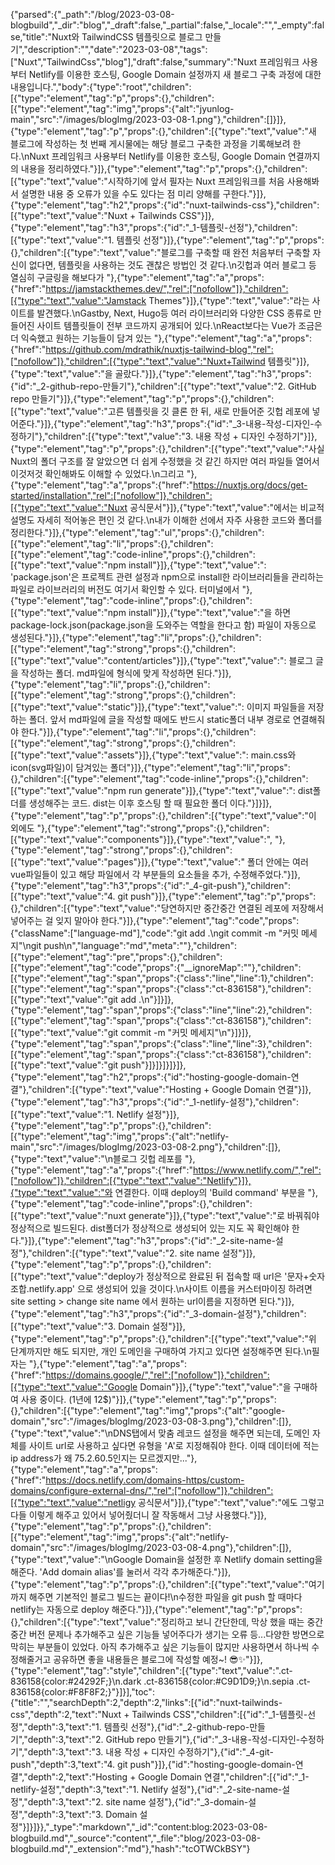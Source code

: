 {"parsed":{"_path":"/blog/2023-03-08-blogbuild","_dir":"blog","_draft":false,"_partial":false,"_locale":"","_empty":false,"title":"Nuxt와 TailwindCSS 템플릿으로 블로그 만들기","description":"","date":"2023-03-08","tags":["Nuxt","TailwindCss","blog"],"draft":false,"summary":"Nuxt 프레임워크 사용부터 Netlify를 이용한 호스팅, Google Domain 설정까지 새 블로그 구축 과정에 대한 내용입니다.","body":{"type":"root","children":[{"type":"element","tag":"p","props":{},"children":[{"type":"element","tag":"img","props":{"alt":"jyunlog-main","src":"/images/blogImg/2023-03-08-1.png"},"children":[]}]},{"type":"element","tag":"p","props":{},"children":[{"type":"text","value":"새 블로그에 작성하는 첫 번째 게시물에는 해당 블로그 구축한 과정을 기록해보려 한다.\nNuxt 프레임워크 사용부터 Netlify를 이용한 호스팅, Google Domain 연결까지의 내용을 정리하였다."}]},{"type":"element","tag":"p","props":{},"children":[{"type":"text","value":"시작하기에 앞서 필자는 Nuxt 프레임워크를 처음 사용해봐서 설명한 내용 중 오류가 있을 수도 있다는 점 미리 양해를 구한다."}]},{"type":"element","tag":"h2","props":{"id":"nuxt-tailwinds-css"},"children":[{"type":"text","value":"Nuxt + Tailwinds CSS"}]},{"type":"element","tag":"h3","props":{"id":"_1-템플릿-선정"},"children":[{"type":"text","value":"1. 템플릿 선정"}]},{"type":"element","tag":"p","props":{},"children":[{"type":"text","value":"블로그를 구축할 때 완전 처음부터 구축할 자신이 없다면, 템플릿을 사용하는 것도 괜찮은 방법인 것 같다.\n깃헙과 여러 블로그 등 열심히 구글링을 해보다가 "},{"type":"element","tag":"a","props":{"href":"https://jamstackthemes.dev/","rel":["nofollow"]},"children":[{"type":"text","value":"Jamstack Themes"}]},{"type":"text","value":"라는 사이트를 발견했다.\nGastby, Next, Hugo등 여러 라이브러리와 다양한 CSS 종류로 만들어진 사이트 템플릿들이 전부 코드까지 공개되어 있다.\nReact보다는 Vue가 조금은 더 익숙했고 원하는 기능들이 담겨 있는 "},{"type":"element","tag":"a","props":{"href":"https://github.com/mdrathik/nuxtjs-tailwind-blog","rel":["nofollow"]},"children":[{"type":"text","value":"Nuxt+Tailwind 템플릿"}]},{"type":"text","value":"을 골랐다."}]},{"type":"element","tag":"h3","props":{"id":"_2-github-repo-만들기"},"children":[{"type":"text","value":"2. GitHub repo 만들기"}]},{"type":"element","tag":"p","props":{},"children":[{"type":"text","value":"고른 템플릿을 깃 클론 한 뒤, 새로 만들어준 깃헙 레포에 넣어준다."}]},{"type":"element","tag":"h3","props":{"id":"_3-내용-작성-디자인-수정하기"},"children":[{"type":"text","value":"3. 내용 작성 + 디자인 수정하기"}]},{"type":"element","tag":"p","props":{},"children":[{"type":"text","value":"사실 Nuxt의 폴더 구조를 잘 알았으면 더 쉽게 수정했을 것 같긴 하지만 여러 파일들 열어서 이것저것 확인해봐도 이해할 수 있었다.\n그리고 "},{"type":"element","tag":"a","props":{"href":"https://nuxtjs.org/docs/get-started/installation","rel":["nofollow"]},"children":[{"type":"text","value":"Nuxt 공식문서"}]},{"type":"text","value":"에서는 비교적 설명도 자세히 적어놓은 편인 것 같다.\n내가 이해한 선에서 자주 사용한 코드와 폴더를 정리한다."}]},{"type":"element","tag":"ul","props":{},"children":[{"type":"element","tag":"li","props":{},"children":[{"type":"element","tag":"code-inline","props":{},"children":[{"type":"text","value":"npm install"}]},{"type":"text","value":": 'package.json'은 프로젝트 관련 설정과 npm으로 install한 라이브러리들을 관리하는 파일로 라이브러리의 버전도 여기서 확인할 수 있다. 터미널에서 "},{"type":"element","tag":"code-inline","props":{},"children":[{"type":"text","value":"npm install"}]},{"type":"text","value":"을 하면 package-lock.json(package.json을 도와주는 역할을 한다고 함) 파일이 자동으로 생성된다."}]},{"type":"element","tag":"li","props":{},"children":[{"type":"element","tag":"strong","props":{},"children":[{"type":"text","value":"content/articles"}]},{"type":"text","value":": 블로그 글을 작성하는 폴더. md파일에 형식에 맞게 작성하면 된다."}]},{"type":"element","tag":"li","props":{},"children":[{"type":"element","tag":"strong","props":{},"children":[{"type":"text","value":"static"}]},{"type":"text","value":": 이미지 파일들을 저장하는 폴더. 앞서 md파일에 글을 작성할 때에도 반드시 static폴더 내부 경로로 연결해줘야 한다."}]},{"type":"element","tag":"li","props":{},"children":[{"type":"element","tag":"strong","props":{},"children":[{"type":"text","value":"assets"}]},{"type":"text","value":": main.css와 icon(svg파일)이 담겨있는 폴더"}]},{"type":"element","tag":"li","props":{},"children":[{"type":"element","tag":"code-inline","props":{},"children":[{"type":"text","value":"npm run generate"}]},{"type":"text","value":": dist폴더를 생성해주는 코드. dist는 이후 호스팅 할 때 필요한 폴더 이다."}]}]},{"type":"element","tag":"p","props":{},"children":[{"type":"text","value":"이 외에도 "},{"type":"element","tag":"strong","props":{},"children":[{"type":"text","value":"components"}]},{"type":"text","value":", "},{"type":"element","tag":"strong","props":{},"children":[{"type":"text","value":"pages"}]},{"type":"text","value":" 폴더 안에는 여러 vue파일들이 있고 해당 파일에서 각 부분들의 요소들을 추가, 수정해주었다."}]},{"type":"element","tag":"h3","props":{"id":"_4-git-push"},"children":[{"type":"text","value":"4. git push"}]},{"type":"element","tag":"p","props":{},"children":[{"type":"text","value":"당연하지만 중간중간 연결된 레포에 저장해서 넣어주는 걸 잊지 말아야 한다."}]},{"type":"element","tag":"code","props":{"className":["language-md"],"code":"git add .\ngit commit -m \"커밋 메세지\"\ngit push\n","language":"md","meta":""},"children":[{"type":"element","tag":"pre","props":{},"children":[{"type":"element","tag":"code","props":{"__ignoreMap":""},"children":[{"type":"element","tag":"span","props":{"class":"line","line":1},"children":[{"type":"element","tag":"span","props":{"class":"ct-836158"},"children":[{"type":"text","value":"git add .\n"}]}]},{"type":"element","tag":"span","props":{"class":"line","line":2},"children":[{"type":"element","tag":"span","props":{"class":"ct-836158"},"children":[{"type":"text","value":"git commit -m \"커밋 메세지\"\n"}]}]},{"type":"element","tag":"span","props":{"class":"line","line":3},"children":[{"type":"element","tag":"span","props":{"class":"ct-836158"},"children":[{"type":"text","value":"git push"}]}]}]}]}]},{"type":"element","tag":"h2","props":{"id":"hosting-google-domain-연결"},"children":[{"type":"text","value":"Hosting + Google Domain 연결"}]},{"type":"element","tag":"h3","props":{"id":"_1-netlify-설정"},"children":[{"type":"text","value":"1. Netlify 설정"}]},{"type":"element","tag":"p","props":{},"children":[{"type":"element","tag":"img","props":{"alt":"netlify-main","src":"/images/blogImg/2023-03-08-2.png"},"children":[]},{"type":"text","value":"\n블로그 깃헙 레포를 "},{"type":"element","tag":"a","props":{"href":"https://www.netlify.com/","rel":["nofollow"]},"children":[{"type":"text","value":"Netlify"}]},{"type":"text","value":"와 연결한다. 이때 deploy의 'Build command' 부분을 "},{"type":"element","tag":"code-inline","props":{},"children":[{"type":"text","value":"nuxt generate"}]},{"type":"text","value":"로 바꿔줘야 정상적으로 빌드된다. dist폴더가 정상적으로 생성되어 있는 지도 꼭 확인해야 한다."}]},{"type":"element","tag":"h3","props":{"id":"_2-site-name-설정"},"children":[{"type":"text","value":"2. site name 설정"}]},{"type":"element","tag":"p","props":{},"children":[{"type":"text","value":"deploy가 정상적으로 완료된 뒤 접속할 때 url은 '문자+숫자조합.netlify.app' 으로 생성되어 있을 것이다.\n사이트 이름을 커스터마이징 하려면 site setting > change site name 에서 원하는 url이름을 지정하면 된다."}]},{"type":"element","tag":"h3","props":{"id":"_3-domain-설정"},"children":[{"type":"text","value":"3. Domain 설정"}]},{"type":"element","tag":"p","props":{},"children":[{"type":"text","value":"위 단계까지만 해도 되지만, 개인 도메인을 구매하여 가지고 있다면 설정해주면 된다.\n필자는 "},{"type":"element","tag":"a","props":{"href":"https://domains.google/","rel":["nofollow"]},"children":[{"type":"text","value":"Google Domain"}]},{"type":"text","value":"을 구매하여 사용 중이다. (1년에 12$)"}]},{"type":"element","tag":"p","props":{},"children":[{"type":"element","tag":"img","props":{"alt":"google-domain","src":"/images/blogImg/2023-03-08-3.png"},"children":[]},{"type":"text","value":"\nDNS탭에서 맞춤 레코드 설정을 해주면 되는데, 도메인 자체를 사이트 url로 사용하고 싶다면 유형을 'A'로 지정해줘야 한다. 이때 데이터에 적는 ip address가 왜 75.2.60.5인지는 모르겠지만..."},{"type":"element","tag":"a","props":{"href":"https://docs.netlify.com/domains-https/custom-domains/configure-external-dns/","rel":["nofollow"]},"children":[{"type":"text","value":"netligy 공식문서"}]},{"type":"text","value":"에도 그렇고 다들 이렇게 해주고 있어서 넣어줬더니 잘 작동해서 그냥 사용했다."}]},{"type":"element","tag":"p","props":{},"children":[{"type":"element","tag":"img","props":{"alt":"netlify-domain","src":"/images/blogImg/2023-03-08-4.png"},"children":[]},{"type":"text","value":"\nGoogle Domain을 설정한 후 Netlify domain setting을 해준다. 'Add domain alias'를 눌러서 각각 추가해준다."}]},{"type":"element","tag":"p","props":{},"children":[{"type":"text","value":"여기까지 해주면 기본적인 블로그 빌드는 끝이다!\n수정한 파일을 git push 할 때마다 netlify는 자동으로 deploy 해준다."}]},{"type":"element","tag":"p","props":{},"children":[{"type":"text","value":"정리하고 보니 간단한데, 막상 했을 때는 중간중간 버전 문제나 추가해주고 싶은 기능들 넣어주다가 생기는 오류 등...다양한 방면으로 막히는 부분들이 있었다. 아직 추가해주고 싶은 기능들이 많지만 사용하면서 하나씩 수정해줄거고 공유하면 좋을 내용들은 블로그에 작성할 예정~! 😎✨"}]},{"type":"element","tag":"style","children":[{"type":"text","value":".ct-836158{color:#24292F;}\n.dark .ct-836158{color:#C9D1D9;}\n.sepia .ct-836158{color:#F8F8F2;}"}]}],"toc":{"title":"","searchDepth":2,"depth":2,"links":[{"id":"nuxt-tailwinds-css","depth":2,"text":"Nuxt + Tailwinds CSS","children":[{"id":"_1-템플릿-선정","depth":3,"text":"1. 템플릿 선정"},{"id":"_2-github-repo-만들기","depth":3,"text":"2. GitHub repo 만들기"},{"id":"_3-내용-작성-디자인-수정하기","depth":3,"text":"3. 내용 작성 + 디자인 수정하기"},{"id":"_4-git-push","depth":3,"text":"4. git push"}]},{"id":"hosting-google-domain-연결","depth":2,"text":"Hosting + Google Domain 연결","children":[{"id":"_1-netlify-설정","depth":3,"text":"1. Netlify 설정"},{"id":"_2-site-name-설정","depth":3,"text":"2. site name 설정"},{"id":"_3-domain-설정","depth":3,"text":"3. Domain 설정"}]}]}},"_type":"markdown","_id":"content:blog:2023-03-08-blogbuild.md","_source":"content","_file":"blog/2023-03-08-blogbuild.md","_extension":"md"},"hash":"tcOTWCkBSY"}
